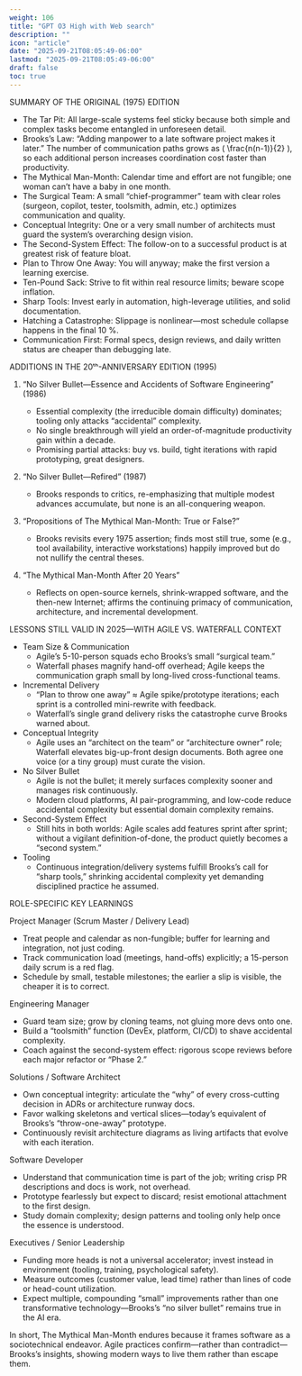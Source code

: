 ```yaml
---
weight: 106
title: "GPT O3 High with Web search"
description: ""
icon: "article"
date: "2025-09-21T08:05:49-06:00"
lastmod: "2025-09-21T08:05:49-06:00"
draft: false
toc: true
---
```


SUMMARY OF THE ORIGINAL (1975) EDITION  
- The Tar Pit: All large-scale systems feel sticky because both simple and complex tasks become entangled in unforeseen detail.  
- Brooks’s Law: “Adding manpower to a late software project makes it later.”  The number of communication paths grows as \( \frac{n(n-1)}{2} \), so each additional person increases coordination cost faster than productivity.  
- The Mythical Man-Month: Calendar time and effort are not fungible; one woman can’t have a baby in one month.  
- The Surgical Team: A small “chief-programmer” team with clear roles (surgeon, copilot, tester, toolsmith, admin, etc.) optimizes communication and quality.  
- Conceptual Integrity: One or a very small number of architects must guard the system’s overarching design vision.  
- The Second-System Effect: The follow-on to a successful product is at greatest risk of feature bloat.  
- Plan to Throw One Away: You will anyway; make the first version a learning exercise.  
- Ten-Pound Sack: Strive to fit within real resource limits; beware scope inflation.  
- Sharp Tools: Invest early in automation, high-leverage utilities, and solid documentation.  
- Hatching a Catastrophe: Slippage is nonlinear—most schedule collapse happens in the final 10 %.  
- Communication First: Formal specs, design reviews, and daily written status are cheaper than debugging late.  

ADDITIONS IN THE 20ᵗʰ-ANNIVERSARY EDITION (1995)  
1. “No Silver Bullet—Essence and Accidents of Software Engineering” (1986)  
   - Essential complexity (the irreducible domain difficulty) dominates; tooling only attacks “accidental” complexity.  
   - No single breakthrough will yield an order-of-magnitude productivity gain within a decade.  
   - Promising partial attacks: buy vs. build, tight iterations with rapid prototyping, great designers.  

2. “No Silver Bullet—Refired” (1987)  
   - Brooks responds to critics, re-emphasizing that multiple modest advances accumulate, but none is an all-conquering weapon.  

3. “Propositions of The Mythical Man-Month: True or False?”  
   - Brooks revisits every 1975 assertion; finds most still true, some (e.g., tool availability, interactive workstations) happily improved but do not nullify the central theses.  

4. “The Mythical Man-Month After 20 Years”  
   - Reflects on open-source kernels, shrink-wrapped software, and the then-new Internet; affirms the continuing primacy of communication, architecture, and incremental development.  

LESSONS STILL VALID IN 2025—WITH AGILE VS. WATERFALL CONTEXT  
- Team Size & Communication  
  - Agile’s 5-10-person squads echo Brooks’s small “surgical team.”  
  - Waterfall phases magnify hand-off overhead; Agile keeps the communication graph small by long-lived cross-functional teams.  
- Incremental Delivery  
  - “Plan to throw one away” ≈ Agile spike/prototype iterations; each sprint is a controlled mini-rewrite with feedback.  
  - Waterfall’s single grand delivery risks the catastrophe curve Brooks warned about.  
- Conceptual Integrity  
  - Agile uses an “architect on the team” or “architecture owner” role; Waterfall elevates big-up-front design documents.  Both agree one voice (or a tiny group) must curate the vision.  
- No Silver Bullet  
  - Agile is not the bullet; it merely surfaces complexity sooner and manages risk continuously.  
  - Modern cloud platforms, AI pair-programming, and low-code reduce accidental complexity but essential domain complexity remains.  
- Second-System Effect  
  - Still hits in both worlds: Agile scales add features sprint after sprint; without a vigilant definition-of-done, the product quietly becomes a “second system.”  
- Tooling  
  - Continuous integration/delivery systems fulfill Brooks’s call for “sharp tools,” shrinking accidental complexity yet demanding disciplined practice he assumed.  

ROLE-SPECIFIC KEY LEARNINGS  

Project Manager (Scrum Master / Delivery Lead)  
- Treat people and calendar as non-fungible; buffer for learning and integration, not just coding.  
- Track communication load (meetings, hand-offs) explicitly; a 15-person daily scrum is a red flag.  
- Schedule by small, testable milestones; the earlier a slip is visible, the cheaper it is to correct.  

Engineering Manager  
- Guard team size; grow by cloning teams, not gluing more devs onto one.  
- Build a “toolsmith” function (DevEx, platform, CI/CD) to shave accidental complexity.  
- Coach against the second-system effect: rigorous scope reviews before each major refactor or “Phase 2.”  

Solutions / Software Architect  
- Own conceptual integrity: articulate the “why” of every cross-cutting decision in ADRs or architecture runway docs.  
- Favor walking skeletons and vertical slices—today’s equivalent of Brooks’s “throw-one-away” prototype.  
- Continuously revisit architecture diagrams as living artifacts that evolve with each iteration.  

Software Developer  
- Understand that communication time is part of the job; writing crisp PR descriptions and docs is work, not overhead.  
- Prototype fearlessly but expect to discard; resist emotional attachment to the first design.  
- Study domain complexity; design patterns and tooling only help once the essence is understood.  

Executives / Senior Leadership  
- Funding more heads is not a universal accelerator; invest instead in environment (tooling, training, psychological safety).  
- Measure outcomes (customer value, lead time) rather than lines of code or head-count utilization.  
- Expect multiple, compounding “small” improvements rather than one transformative technology—Brooks’s “no silver bullet” remains true in the AI era.  

In short, The Mythical Man-Month endures because it frames software as a sociotechnical endeavor. Agile practices confirm—rather than contradict—Brooks’s insights, showing modern ways to live them rather than escape them.